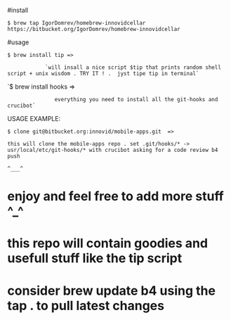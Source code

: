 #install

 `$ brew tap IgorDomrev/homebrew-innovidcellar https://bitbucket.org/IgorDomrev/homebrew-innovidcellar`



#usage
 
 `$ brew install tip =>`



  
                `will insall a nice script $tip that prints random shell script + unix wisdom . TRY IT ! .  jyst tipe tip in terminal`


 
 `$ brew install hooks => 



                   everything you need to install all the git-hooks and crucibot`   


USAGE EXAMPLE:
 
 `$ clone git@bitbucket.org:innovid/mobile-apps.git  =>`



 
 `this will clone the mobile-apps repo . set .git/hooks/* -> usr/local/etc/git-hooks/* with crucibot asking for a code review b4 push` 
 
 ```^___^```

# enjoy and feel free to add more  stuff ^_^
 
# this repo will contain goodies and usefull stuff like the tip script 

# consider brew update b4 using the tap . to pull latest changes